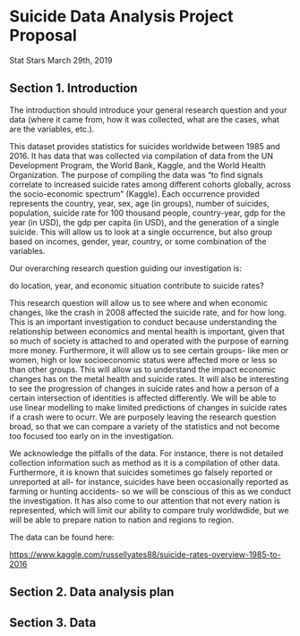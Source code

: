 Suicide Data Analysis Project Proposal
================
Stat Stars
March 29th, 2019

## Section 1. Introduction

The introduction should introduce your general research question and
your data (where it came from, how it was collected, what are the cases,
what are the variables, etc.).

This dataset provides statistics for suicides worldwide between 1985 and
2016. It has data that was collected via compilation of data from the UN
Development Program, the World Bank, Kaggle, and the World Health
Organization. The purpose of compiling the data was “to find signals
correlate to increased suicide rates among different cohorts globally,
across the socio-economic spectrum” (Kaggle). Each occurrence provided
represents the country, year, sex, age (in groups), number of suicides,
population, suicide rate for 100 thousand people, country-year, gdp for
the year (in USD), the gdp per capita (in USD), and the generation of a
single suicide. This will allow us to look at a single occurrence, but
also group based on incomes, gender, year, country, or some combination
of the variables.

Our overarching research question guiding our investigation is:

do location, year, and economic situation contribute to suicide rates?

This research question will allow us to see where and when economic
changes, like the crash in 2008 affected the suicide rate, and for how
long. This is an important investigation to conduct because
understanding the relationship between economics and mental health is
important, given that so much of society is attached to and operated
with the purpose of earning more money. Furthermore, it will allow us to
see certain groups- like men or women, high or low socioeconomic status
were affected more or less so than other groups. This will allow us to
understand the impact economic changes has on the metal health and
suicide rates. It will also be interesting to see the progression of
changes in suicide rates and how a person of a certain intersection of
identities is affected differently. We will be able to use linear
modelling to make limited predictions of changes in suicide rates if a
crash were to ocurr. We are purposely leaving the research question
broad, so that we can compare a variety of the statistics and not become
too focused too early on in the investigation.

We acknowledge the pitfalls of the data. For instance, there is not
detailed collection information such as method as it is a compilation of
other data. Furthermore, it is known that suicides sometimes go falsely
reported or unreported at all- for instance, suicides have been
occasionally reported as farming or hunting accidents- so we will be
conscious of this as we conduct the investigation. It has also come to
our attention that not every nation is represented, which will limit our
ability to compare truly worldwdide, but we will be able to prepare
nation to nation and regions to region.

The data can be found
here:

<https://www.kaggle.com/russellyates88/suicide-rates-overview-1985-to-2016>

## Section 2. Data analysis plan

## Section 3. Data
